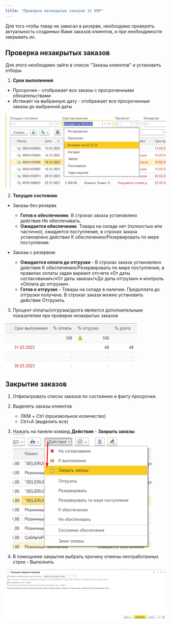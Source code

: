 ```yaml
---
title: "Проверка незакрытых заказов 1С ERP"
---
```


Для того чтобы товар не зависал в резерве, необходимо проверять актуальность созданных Вами заказов клиентов, и при необходимости закрывать их.

## Проверка незакрытых заказов

Для этого необходимо зайти в список "Заказы клиентов" и установить отборы
1. **Срок выполнения**
- Просрочен - отображает все заказы с просроченными обязательствами
- Истекает на выбранную дату - отображает все просроченные заказы до выбранной даты

![](ERP/_attach/Pasted%20image%2020230406140406.png)

2. **Текущее состояние** 

- Заказы без резерва
	- **Готов к обеспечению**. В строках заказа установлено действие Не обеспечивать.
	- **Ожидается обеспечение**. Товара на складе нет (полностью или частично), ожидается поступление, в строках заказа установлено действие К обеспечению/Резервировать по мере поступления.

- Заказы с резервом
	- **Ожидается оплата до отгрузки** - В строках заказа установлено действие К обеспечению/Резервировать по мере поступления, в правилах оплаты задан вариант отсчета «От даты согласования»/«От даты заказа»/«До даты отгрузки» и контроль «Оплата до отгрузки».
	- **Готов к отгрузке** - Товары на складе в наличии. Предоплата до отгрузки получена. В строках заказа можно установить действие Отгрузить.

3. Процент оплаты/отгрузки/долга является дополнительным показателем при проверке незакрытых заказов

![](ERP/_attach/Pasted%20image%2020230502115355.png)

## Закрытие заказов

1. Отфильтровать список заказов по состоянию и факту просрочки.
2. Выделить заказы клиентов
	- ЛКМ + Ctrl (произвольное количество)
	- Ctrl+A (выделить все)
3. Нажать на панели команд **Действия** - **Закрыть заказы**
![](ERP/_attach/Pasted%20image%2020230502120005.png)

4. В помощнике закрытия выбрать причину отмены неотработанных строк - Выполнить

![](ERP/_attach/Pasted%20image%2020230502120130.png)